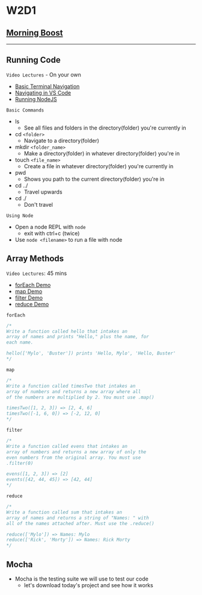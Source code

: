 # W2D1

## [Morning Boost]

___

## Running Code

`Video Lectures` - On your own

- [Basic Terminal Navigation]
- [Navigating in VS Code]
- [Running NodeJS]

`Basic Commands`

- ls
  - See all files and folders in the directory(folder) you're currently in
- cd `<folder>`
  - Navigate to a directory(folder)
- mkdir `<folder_name>`
  - Make a directory(folder) in whatever directory(folder) you're in
- touch `<file_name>`
  - Create a file in whatever directory(folder) you're currently in
- pwd
  - Shows you path to the current directory(folder) you're in
- cd ../
  - Travel upwards
- cd ./
  - Don't travel

`Using Node`

- Open a node REPL with `node`
  - exit with ctrl+c (twice)
- Use `node <filename>` to run a file with node

## Array Methods

`Video Lectures`: 45 mins

- [forEach Demo]
- [map Demo]
- [filter Demo]
- [reduce Demo]

`forEach`

  ```js
  /* 
  Write a function called hello that intakes an 
  array of names and prints "Hello," plus the name, for
  each name. 

  hello(['Mylo', 'Buster']) prints 'Hello, Mylo', 'Hello, Buster'
  */
  ```

`map`

  ```js
  /* 
  Write a function called timesTwo that intakes an
  array of numbers and returns a new array where all 
  of the numbers are multiplied by 2. You must use .map()

  timesTwo([1, 2, 3]) => [2, 4, 6]
  timesTwo([-1, 6, 0]) => [-2, 12, 0]
  */
  ```

`filter`

  ```js
  /* 
  Write a function called evens that intakes an
  array of numbers and returns a new array of only the
  even numbers from the original array. You must use
  .filter(0)

  evens([1, 2, 3]) => [2]
  events([42, 44, 45]) => [42, 44]
  */
  ```

`reduce`

  ```js
  /* 
  Write a function called sum that intakes an
  array of names and returns a string of "Names: " with
  all of the names attached after. Must use the .reduce()

  reduce(['Mylo']) => Names: Mylo 
  reduce(['Rick', 'Morty']) => Names: Rick Morty 
  */
  ```

## Mocha

- Mocha is the testing suite we will use to test our code
  - let's download today's project and see how it works

<!-- Links per cohort -->
[Morning Boost]: https://open.appacademy.io/learn/js-py---mar-2021-cohort-1-online/week-2-mar-2021-cohort-1-online/monday-morning-boost
[Basic Terminal Navigation]: https://open.appacademy.io/learn/js-py---mar-2021-cohort-1-online/week-2-mar-2021-cohort-1-online/basic-terminal-navigation
[Navigating in VS Code]: https://open.appacademy.io/learn/js-py---mar-2021-cohort-1-online/week-2-mar-2021-cohort-1-online/navigating-in-vs-code
[Running NodeJS]: https://open.appacademy.io/learn/js-py---mar-2021-cohort-1-online/week-2-mar-2021-cohort-1-online/running-nodejs
[forEach Demo]: https://open.appacademy.io/learn/js-py---mar-2021-cohort-1-online/week-2-mar-2021-cohort-1-online/for-each-demo
[map Demo]: https://open.appacademy.io/learn/js-py---mar-2021-cohort-1-online/week-2-mar-2021-cohort-1-online/map-demo
[filter Demo]: https://open.appacademy.io/learn/js-py---mar-2021-cohort-1-online/week-2-mar-2021-cohort-1-online/filter-demo
[reduce Demo]: https://open.appacademy.io/learn/js-py---mar-2021-cohort-1-online/week-2-mar-2021-cohort-1-online/reduce-demo

<!-- Constant Links -->
